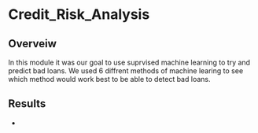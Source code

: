 # Credit_Risk_Analysis
## Overveiw
In this module it was our goal to use suprvised machine learning to try and predict bad loans. We used 6 diffrent methods of machine learing to see which method would work best to be able to detect bad loans.

## Results
*
